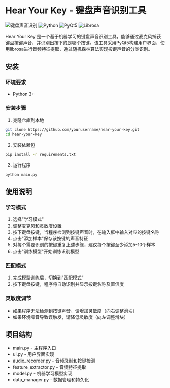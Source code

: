 # Hear Your Key - 键盘声音识别工具

![键盘声音识别](https://img.shields.io/badge/键盘声音识别-v1.0-blue)
![Python](https://img.shields.io/badge/Python-3.8+-green)
![PyQt5](https://img.shields.io/badge/PyQt5-5.15+-orange)
![Librosa](https://img.shields.io/badge/Librosa-0.9+-yellow)

Hear Your Key 是一个基于机器学习的键盘声音识别工具，能够通过麦克风捕获键盘按键声音，并识别出按下的是哪个按键。该工具采用PyQt5构建用户界面，使用librosa进行音频特征提取，通过随机森林算法实现按键声音的分类识别。

## 安装

### 环境要求

- Python 3+

### 安装步骤

1. 克隆仓库到本地

```bash
git clone https://github.com/yourusername/hear-your-key.git
cd hear-your-key
```

2. 安装依赖包
```bash
pip install -r requirements.txt
```

3. 运行程序
```bash
python main.py
```

## 使用说明
### 学习模式
1. 选择"学习模式"
2. 调整麦克风和灵敏度设置
3. 按下键盘按键，当程序检测到按键声音时，在输入框中输入对应的按键名称
4. 点击"添加样本"保存该按键的声音特征
5. 对每个需要识别的按键重复上述步骤，建议每个按键至少添加5-10个样本
6. 点击"训练模型"开始训练识别模型

### 匹配模式
1. 完成模型训练后，切换到"匹配模式"
2. 按下键盘按键，程序将自动识别并显示按键名称及置信度
### 灵敏度调节
- 如果程序无法检测到按键声音，请增加灵敏度（向右调整滑块）
- 如果环境噪音导致误触发，请降低灵敏度（向左调整滑块）
## 项目结构
- main.py - 主程序入口
- ui.py - 用户界面实现
- audio_recorder.py - 音频录制和按键检测
- feature_extractor.py - 音频特征提取
- model.py - 机器学习模型实现
- data_manager.py - 数据管理和持久化
